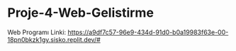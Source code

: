 # Proje-4-Web-Gelistirme
Web Programı Linki:  https://a9df7c57-96e9-434d-91d0-b0a19983f63e-00-18pn0bkzk1gy.sisko.replit.dev/#
